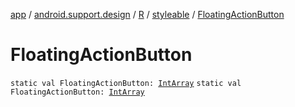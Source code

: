[app](../../../index.md) / [android.support.design](../../index.md) / [R](../index.md) / [styleable](index.md) / [FloatingActionButton](.)

# FloatingActionButton

`static val FloatingActionButton: `[`IntArray`](https://kotlinlang.org/api/latest/jvm/stdlib/kotlin/-int-array/index.html)
`static val FloatingActionButton: `[`IntArray`](https://kotlinlang.org/api/latest/jvm/stdlib/kotlin/-int-array/index.html)
